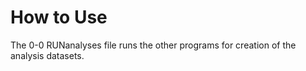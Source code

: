 # How to Use
The 0-0 RUNanalyses file runs the other programs for creation of the analysis datasets.
